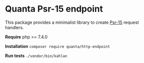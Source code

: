 # Quanta Psr-15 endpoint

This package provides a minimalist library to create [Psr-15](https://www.php-fig.org/psr/psr-15/) request handlers.

**Require** php >= 7.4.0

**Installation** `composer require quanta/http-endpoint`

**Run tests** `./vendor/bin/kahlan`
